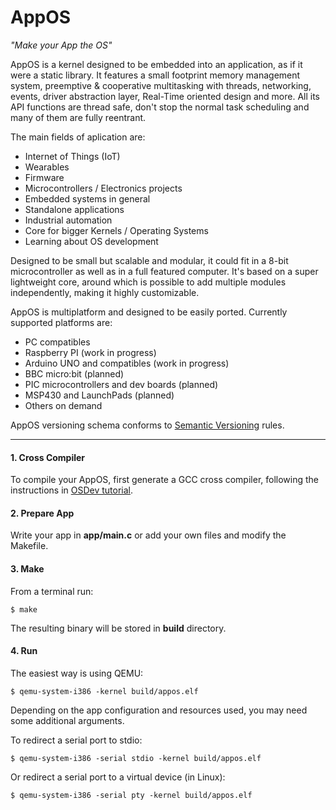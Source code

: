 # AppOS
*"Make your App the OS"*

AppOS is a kernel designed to be embedded into an application, as if it were a static library. It features a small footprint memory management system, preemptive & cooperative multitasking with threads, networking, events, driver abstraction layer, Real-Time oriented design and more. All its API functions are thread safe, don't stop the normal task scheduling and many of them are fully reentrant.

The main fields of aplication are:

- Internet of Things (IoT)
- Wearables
- Firmware
- Microcontrollers / Electronics projects
- Embedded systems in general
- Standalone applications
- Industrial automation
- Core for bigger Kernels / Operating Systems
- Learning about OS development

Designed to be small but scalable and modular, it could fit in a 8-bit microcontroller as well as in a full featured computer. It's based on a super lightweight core, around which is possible to add multiple modules independently, making it highly customizable.

AppOS is multiplatform and designed to be easily ported. Currently supported platforms are:

- PC compatibles
- Raspberry PI (work in progress)
- Arduino UNO and compatibles (work in progress)
- BBC micro:bit (planned)
- PIC microcontrollers and dev boards (planned)
- MSP430 and LaunchPads (planned)
- Others on demand

AppOS versioning schema conforms to [Semantic Versioning](https://semver.org/) rules.

------

#### 1. Cross Compiler

To compile your AppOS, first generate a GCC cross compiler, following the instructions in [OSDev tutorial](http://wiki.osdev.org/GCC_Cross-Compiler).

#### 2. Prepare App

Write your app in **app/main.c** or add your own files and modify the Makefile.

#### 3. Make

From a terminal run:

	$ make

The resulting binary will be stored in **build** directory.

#### 4. Run

The easiest way is using QEMU:

	$ qemu-system-i386 -kernel build/appos.elf

Depending on the app configuration and resources used, you may need some additional arguments.

To redirect a serial port to stdio:

	$ qemu-system-i386 -serial stdio -kernel build/appos.elf

Or redirect a serial port to a virtual device (in Linux):

	$ qemu-system-i386 -serial pty -kernel build/appos.elf
